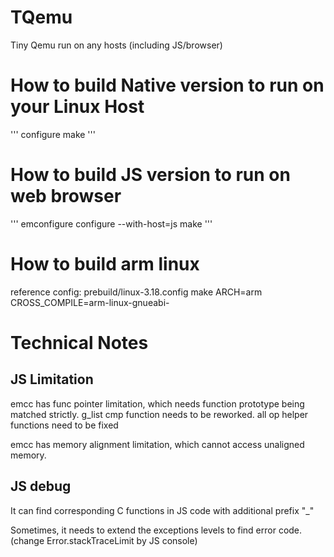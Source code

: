 # TQemu
Tiny Qemu run on any hosts (including JS/browser)

# How to build Native version to run on your Linux Host
'''
configure
make
'''
# How to build JS version to run on web browser
'''
emconfigure configure --with-host=js
make
'''

# How to build arm linux
reference config: prebuild/linux-3.18.config
make ARCH=arm CROSS_COMPILE=arm-linux-gnueabi-

# Technical Notes
## JS Limitation
emcc has func pointer limitation, which needs function prototype being matched strictly. 
	g_list cmp function needs to be reworked.
	all op helper functions need to be fixed

emcc has memory alignment limitation, which cannot access unaligned memory.

## JS debug
It can find corresponding C functions in JS code with additional prefix "\_" 

Sometimes, it needs to extend the exceptions levels to find error code. (change Error.stackTraceLimit by JS console)
